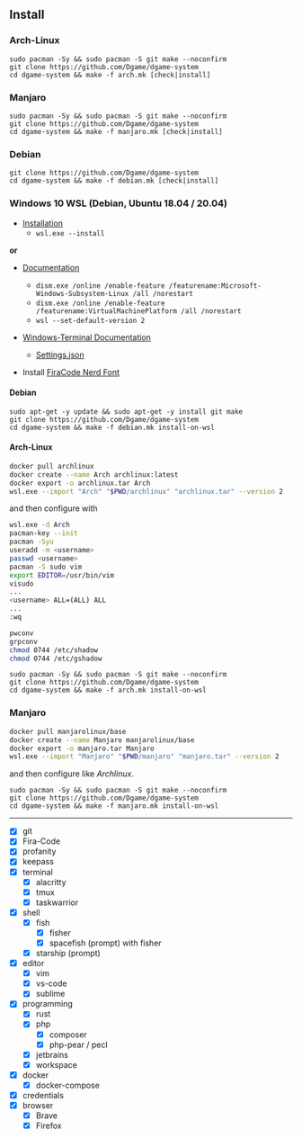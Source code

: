 ## Install

### Arch-Linux

```make
sudo pacman -Sy && sudo pacman -S git make --noconfirm
git clone https://github.com/Dgame/dgame-system
cd dgame-system && make -f arch.mk [check|install]
```

### Manjaro

```make
sudo pacman -Sy && sudo pacman -S git make --noconfirm
git clone https://github.com/Dgame/dgame-system
cd dgame-system && make -f manjaro.mk [check|install]
```

### Debian

```make
git clone https://github.com/Dgame/dgame-system
cd dgame-system && make -f debian.mk [check|install]
```

### Windows 10 WSL (Debian, Ubuntu 18.04 / 20.04)

- [Installation](https://devblogs.microsoft.com/commandline/install-wsl-with-a-single-command-now-available-in-windows-10-version-2004-and-higher/)
  - `wsl.exe --install`

**or**

- [Documentation](https://docs.microsoft.com/de-de/windows/wsl/install-win10)
  - `dism.exe /online /enable-feature /featurename:Microsoft-Windows-Subsystem-Linux /all /norestart`
  - `dism.exe /online /enable-feature /featurename:VirtualMachinePlatform /all /norestart`
  - `wsl --set-default-version 2`

- [Windows-Terminal Documentation](https://docs.microsoft.com/en-us/windows/terminal/)
  - [Settings.json](https://gist.github.com/Dgame/0504db67cfdcac8d8dea01c633ba4db1)

- Install [FiraCode Nerd Font](https://github.com/ryanoasis/nerd-fonts/releases/download/v2.1.0/FiraCode.zip)

#### Debian

```make
sudo apt-get -y update && sudo apt-get -y install git make
git clone https://github.com/Dgame/dgame-system
cd dgame-system && make -f debian.mk install-on-wsl
```

#### Arch-Linux

```sh
docker pull archlinux
docker create --name Arch archlinux:latest
docker export -o archlinux.tar Arch
wsl.exe --import "Arch" "$PWD/archlinux" "archlinux.tar" --version 2
```

and then configure with

```sh
wsl.exe -d Arch
pacman-key --init
pacman -Syu
useradd -m <username>
passwd <username>
pacman -S sudo vim
export EDITOR=/usr/bin/vim
visudo
...
<username> ALL=(ALL) ALL
...
:wq

pwconv
grpconv
chmod 0744 /etc/shadow
chmod 0744 /etc/gshadow
```

```make
sudo pacman -Sy && sudo pacman -S git make --noconfirm
git clone https://github.com/Dgame/dgame-system
cd dgame-system && make -f arch.mk install-on-wsl
```

### Manjaro

```sh
docker pull manjarolinux/base
docker create --name Manjaro manjarolinux/base
docker export -o manjaro.tar Manjaro
wsl.exe --import "Manjaro" "$PWD/manjaro" "manjaro.tar" --version 2
```


and then configure like _Archlinux_.

```make
sudo pacman -Sy && sudo pacman -S git make --noconfirm
git clone https://github.com/Dgame/dgame-system
cd dgame-system && make -f manjaro.mk install-on-wsl
```

----

 - [x] git
 - [x] Fira-Code
 - [x] profanity
 - [x] keepass
 - [x] terminal
   - [x] alacritty
   - [x] tmux
   - [x] taskwarrior
 - [x] shell
   - [x] fish
     - [x] fisher
     - [x] spacefish (prompt) with fisher
   - [x] starship (prompt)
 - [x] editor
   - [x] vim
   - [x] vs-code
   - [x] sublime
 - [x] programming
   - [x] rust
   - [x] php
     - [x] composer
     - [x] php-pear / pecl
   - [x] jetbrains
   - [x] workspace
 - [x] docker
     - [x] docker-compose
 - [x] credentials
 - [x] browser
     - [x] Brave
     - [x] Firefox
